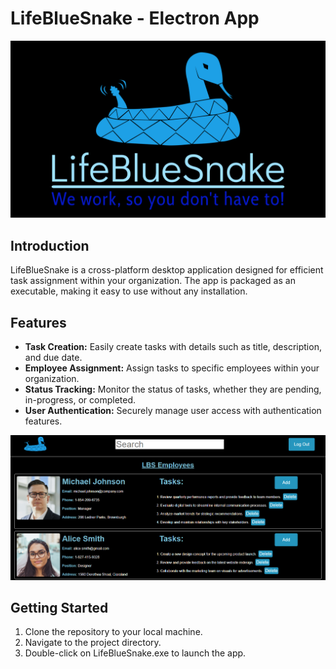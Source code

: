 # LifeBlueSnake - Electron App

<kbd>
  <img src="resources/app/logos/logo.png" alt="LifeBlueSnake">
</kbd>

## Introduction

LifeBlueSnake is a cross-platform desktop application designed for efficient task assignment within your organization. The app is packaged as an executable, making it easy to use without any installation.

## Features

- **Task Creation:** Easily create tasks with details such as title, description, and due date.
- **Employee Assignment:** Assign tasks to specific employees within your organization.
- **Status Tracking:** Monitor the status of tasks, whether they are pending, in-progress, or completed.
- **User Authentication:** Securely manage user access with authentication features.

<kbd>
  <img src="resources/app/logos/screenshot.png" alt="LifeBlueSnake">
</kbd>

## Getting Started

1. Clone the repository to your local machine.
2. Navigate to the project directory.
3. Double-click on LifeBlueSnake.exe to launch the app.
